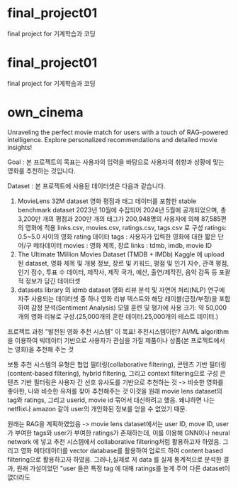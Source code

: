 # final_project01
final project for 기계학습과 코딩
# final_project01
final project for 기계학습과 코딩

# own_cinema
Unraveling the perfect movie match for users with a touch of RAG-powered intelligence. Explore personalized recommendations and detailed movie insights!

Goal : 본 프로젝트의 목표는 사용자의 입력을 바탕으로 사용자의 취향과 상황에 맞는 영화를 추천하는 것입니다.

Dataset : 본 프로젝트에 사용된 데이터셋은 다음과 같습니다.

1) MovieLens 32M dataset
 영화 평점과 태그 데이터를 포함한 stable benchmark dataset
 2023년 10월에 수집되어 2024년 5월에 공개되었으며, 총 3,200만 개의 평점과 200만 개의 태그가 200,948명의 사용자에 의해 87,585편의 영화에 적용
 links.csv, movies.csv, ratings.csv, tags.csv 로 구성
ratings: 0.5~5.0 사이의 영화 rating 데이터
tags : 사용자가 입력한 영화에 대한 짧은 단어/구 메타데이터
movies : 영화 제목, 장르
links : tdmb, imdb, movie ID
 2) The Ultimate 1Million Movies Dataset (TMDB + IMDb)
Kaggle 에 upload 된 dataset, 
영화 제목 및 개봉 정보, 장르 및 키워드, 평점 및 인기 지수, 관객 평점, 인기 점수, 투표 수 데이터, 제작사, 제작 국가, 예산, 출연/제작진,
음악 감독 등 포괄적 정보가 담긴 데이터셋
3) datasets library 의 idmb dataset
영화 리뷰 분석 및 자연어 처리(NLP) 연구에 자주 사용되는 데이터셋 중 하나
영화 리뷰 텍스트와 해당 레이블(긍정/부정)을 포함하여 감정 분석(Sentiment Analysis) 모델 훈련 및 평가에 사용
크기: 약 50,000개의 영화 리뷰로 구성.(25,000개의 훈련 데이터.25,000개의 테스트 데이터.)

프로젝트 과정
"발전된 영화 추천 시스템" 이 목표!
추천시스템이란?
AI/ML algorithm을 이용하여 빅데이터 기반으로 사용자가 관심을 가질 제품이나 상품(본 프로젝트에서는 영화)을 추천해 주는 것

보통 추천 시스템의 유형은 협업 필터링(collaborative filtering), 콘텐츠 기반 필터링(content-based filtering), hybrid filtering, 그리고 context filtering으로 구성
콘텐츠 기반 필터링은 사용자 간 선호 유사도를 기반으로 추천하는 것 -> 비슷한 영화를 좋아한, 나와 비슷한 유저를 찾아 추천해주는 것
이것을 원래 movie lens dataset의 tag와 ratings, 그리고 userid, movie id 묶어서 대신하려고 했음. 왜냐하면 나는 netflix나 amazon 같이 user의 개인화된 정보를 얻을 수 없었기 때문. 

원래는 RAG을 계획하였었음 -> movie lens dataset에서는 user ID, move ID, user가 부여한 tags와 user가 부여한 ratings가 존재하는데, 이를 이용해 GNN이나 neural network 에 넣고 추천 시스템에서 collaborative filtering처럼 활용하고자 하였음. 그리고 영화 메타데이터를 vector database를 활용하여 업로드 하여 content based filtering으로 활용하고자 하였음. 
그러나,실제로 저 data 를 실제 통계적으로 분석한 결과, 원래 가설이었던 "user 들은 특정 tag 에 대해 ratings를 높게 주어 다른 dataset이 없더라도 
